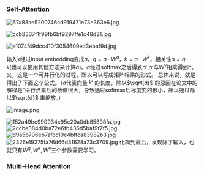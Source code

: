 ### Self-Attention
![67a83ae5200746cd919471e73e363e6.jpg](https://erin-53347-1330131220.cos.ap-guangzhou.myqcloud.com/202411112309256.jpg)

![ccb8337f1f99fb6bf9297ffe1c48d21.jpg](https://erin-53347-1330131220.cos.ap-guangzhou.myqcloud.com/202411112311285.jpg)

![e1074f49dcc410f3054609ed3ebaf9d.jpg](https://erin-53347-1330131220.cos.ap-guangzhou.myqcloud.com/202411112311901.jpg)

输入x经过input embedding变成$a$，$q=a\cdot W^q$，$k=a\cdot W^k$，相关性$\alpha=q\cdot k$(也可以使用其他方法来计算$\alpha$)。$\alpha$经过softmax之后得到$\alpha '$,$\alpha '$与$W^v$相乘得到b。
又，这是一个可并行化的过程，所以可以写成矩阵相乘的形式。
总体来说，就是得出了下面这个公式。（$d$代表向量 $k^i$ 的长度，除以$\sqrt{d}$ ​ 的原因在论文中的解释是“进行点乘后的数值很大，导致通过softmax后梯度变的很小，所以通过除以$\sqrt{d}$ 来缩放。)

![image.png](https://erin-53347-1330131220.cos.ap-guangzhou.myqcloud.com/202411112320051.png)



![152a49bc990934c95c20a0db85898fa.jpg](https://erin-53347-1330131220.cos.ap-guangzhou.myqcloud.com/202411112325966.jpg)
![2ccbe384d0ba72e6fb436d5baf9f7f5.jpg](https://erin-53347-1330131220.cos.ap-guangzhou.myqcloud.com/202411112328907.jpg)
![d9a5b796eb7afcc19e4bffca83982b3.jpg](https://erin-53347-1330131220.cos.ap-guangzhou.myqcloud.com/202411112328120.jpg)
![2326e19275fa76d66d31628a73c3709.jpg](https://erin-53347-1330131220.cos.ap-guangzhou.myqcloud.com/202411112328217.jpg)
化简到最后，发现除了输入，也就只有$W^q,W^k,W^v$三个参数需要学习。


### Multi-Head Attention